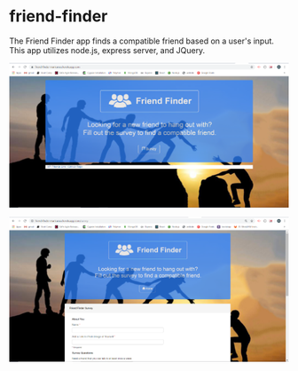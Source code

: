 # friend-finder
The Friend Finder app finds a compatible friend based on a user's input.
This app utilizes node.js, express server, and JQuery.

![Friend Finder Main page](readme_images/readMe1.png)

![Friend Finder Main page](readme_images/readMe2.png)


